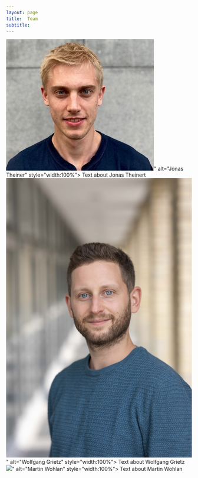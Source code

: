```yaml
---
layout: page
title:  Team
subtitle:
---
```


<div class="row">
  <div class="column">
    <img src="/assets/img/Jonas_Theiner.jpeg">" alt="Jonas Theiner" style="width:100%">
    Text about Jonas Theinert
  </div>
  <div class="column">
     <img src="/assets/img/Wolfgang_Grietz.jpg">" alt="Wolfgang Grietz" style="width:100%">
     Text about Wolfgang Grietz
  </div>
  <div class="column">
    <img src="../assets/img/Martin_Wohlan.jpeg">" alt="Martin Wohlan" style="width:100%">
    Text about Martin Wohlan
  </div>
</div>



